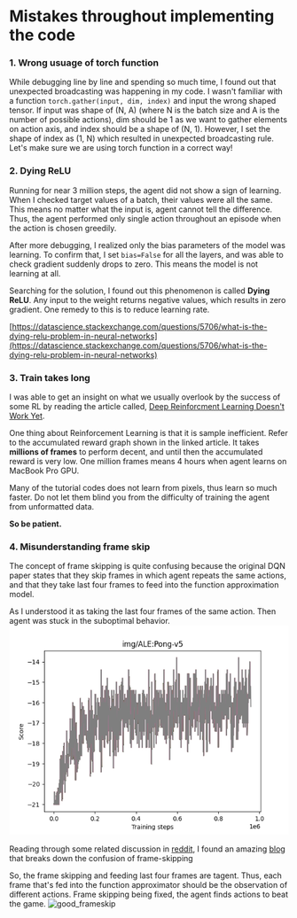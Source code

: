 # Mistakes throughout implementing the code

### 1. Wrong usuage of torch function
While debugging line by line and spending so much time, I found out that unexpected broadcasting was happening in my code.
I wasn't familiar with a function `torch.gather(input, dim, index)` and input the wrong shaped tensor. 
If input was shape of (N, A) (where N is the batch size and A is the number of possible actions), 
dim should be 1 as we want to gather elements on action axis, 
and index should be a shape of (N, 1).
However, I set the shape of index as (1, N) which resulted in unexpected broadcasting rule.
Let's make sure we are using torch function in a correct way!


### 2. Dying ReLU
Running for near 3 million steps, the agent did not show a sign of learning.
When I checked target values of a batch, their values were all the same.
This means no matter what the input is, agent cannot tell the difference. 
Thus, the agent performed only single action throughout an episode when the action is chosen greedily.

After more debugging, I realized only the bias parameters of the model was learning.
To confirm that, I set `bias=False` for all the layers, and was able to check gradient suddenly drops to zero.
This means the model is not learning at all.

Searching for the solution, I found out this phenomenon is called __Dying ReLU__.
Any input to the weight returns negative values, which results in zero gradient.
One remedy to this is to reduce learning rate.

[https://datascience.stackexchange.com/questions/5706/what-is-the-dying-relu-problem-in-neural-networks](https://datascience.stackexchange.com/questions/5706/what-is-the-dying-relu-problem-in-neural-networks)


### 3. Train takes long
I was able to get an insight on what we usually overlook by the success of some RL by reading the article called, [Deep Reinforcment Learning Doesn't Work Yet](https://www.alexirpan.com/2018/02/14/rl-hard.html).

One thing about Reinforcement Learning is that it is sample inefficient.
Refer to the accumulated reward graph shown in the linked article.
It takes __millions of frames__ to perform decent, and until then the accumulated reward is very low.
One million frames means 4 hours when agent learns on MacBook Pro GPU.

Many of the tutorial codes does not learn from pixels, thus learn so much faster.
Do not let them blind you from the difficulty of training the agent from unformatted data.

__So be patient.__


### 4. Misunderstanding frame skip
The concept of frame skipping is quite confusing because the original DQN paper states that they skip frames in which agent repeats the same actions, and that they take last four frames to feed into the function approximation model.

As I understood it as taking the last four frames of the same action.
Then agent was stuck in the suboptimal behavior.
![bad_frameskip](img/(bad_frameskip)ALE%3APong-v5.png)

Reading through some related discussion in [reddit](https://www.reddit.com/r/reinforcementlearning/comments/fucovf/confused_about_frame_skipping_in_dqn/), I found an amazing [blog](https://danieltakeshi.github.io/2016/11/25/frame-skipping-and-preprocessing-for-deep-q-networks-on-atari-2600-games/) that breaks down the confusion of frame-skipping

So, the frame skipping and feeding last four frames are tagent. 
Thus, each frame that's fed into the function approximator should be the observation of different actions.
Frame skipping being fixed, the agent finds actions to beat the game.
![good_frameskip](img/ALE%3APong-v5%20copy.png)